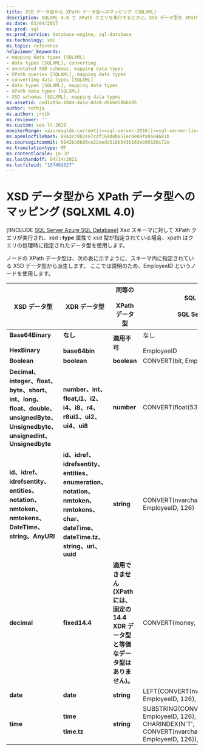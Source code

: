 ```yaml
---
title: XSD データ型から XPath データ型へのマッピング (SQLXML)
description: SQLXML 4.0 で XPath クエリを実行するときに、XSD データ型を XPath データ型にマップする方法について説明します。
ms.date: 03/04/2017
ms.prod: sql
ms.prod_service: database-engine, sql-database
ms.technology: xml
ms.topic: reference
helpviewer_keywords:
- mapping data types [SQLXML]
- data types [SQLXML], converting
- annotated XSD schemas, mapping data types
- XPath queries [SQLXML], mapping data types
- converting data types [SQLXML]
- data types [SQLXML], mapping data types
- XPath data types [SQLXML]
- XSD schemas [SQLXML], mapping data types
ms.assetid: ced1a95e-18d4-4a5a-8da8-dbb6d58bbd45
author: rothja
ms.author: jroth
ms.reviewer: ''
ms.custom: seo-lt-2019
monikerRange: =azuresqldb-current||>=sql-server-2016||>=sql-server-linux-2017||=azuresqldb-mi-current
ms.openlocfilehash: 69a3cc082e67cdf164d8b651ec0e09fa9a04681b
ms.sourcegitcommit: 9142bb6b80ce22eeda516b543b163eb9918bc72e
ms.translationtype: MT
ms.contentlocale: ja-JP
ms.lasthandoff: 04/14/2021
ms.locfileid: "107492027"
---
```

# <a name="mapping-xsd-data-types-to-xpath-data-types-sqlxml-40"></a>XSD データ型から XPath データ型へのマッピング (SQLXML 4.0)
[!INCLUDE [SQL Server Azure SQL Database](../../includes/applies-to-version/sql-asdb.md)]
  Xsd スキーマに対して XPath クエリが実行され、xsd **: type** 属性で xsd 型が指定されている場合、xpath はクエリの処理時に指定されたデータ型を使用します。  
  
 ノードの XPath データ型は、次の表に示すように、スキーマ内に指定されている XSD データ型から派生します。 ここでは説明のため、EmployeeID というノードを使用します。  
  
|XSD データ型|XDR データ型|同等の<br /><br /> XPath データ型|SQL Server<br /><br /> SQL Server 変換|  
|-------------------|-------------------|------------------------------------|--------------------------------------------|  
|**Base64Binary**<br /><br /> **HexBinary**|**なし**<br /><br /> **base64bin**|**適用不可**|なし<br /><br /> EmployeeID|  
|**Boolean**|**boolean**|**boolean**|CONVERT(bit, EmployeeID)|  
|**Decimal、integer、float、byte、short、int、long、float、double、unsignedByte、Unsignedbyte、unsignedInt、Unsignedbyte**|**number、int、float,i1、i2、i4、i8、r4、r8ui1、ui2、ui4、ui8**|**number**|CONVERT(float(53), EmployeeID)|  
|**id、idref、idrefsentity、entities、notation、nmtoken、nmtokens、DateTime、string、AnyURI**|**id、idref、idrefsentity、entities、enumeration、notation、nmtoken、nmtokens、char、dateTime、dateTime.tz、string、uri、uuid**|**string**|CONVERT(nvarchar(4000), EmployeeID, 126)|  
|**decimal**|**fixed14.4**|**適用できません (XPath には、固定の 14.4 XDR データ型と等価なデータ型はありません)。**|CONVERT(money, EmployeeID)|  
|**date**|**date**|**string**|LEFT(CONVERT(nvarchar(4000), EmployeeID, 126), 10)|  
|**time**|**time**<br /><br /> **time.tz**|**string**|SUBSTRING(CONVERT(nvarchar(4000), EmployeeID, 126), 1 + CHARINDEX(N'T', CONVERT(nvarchar(4000), EmployeeID, 126)), 24)|  
  
  
